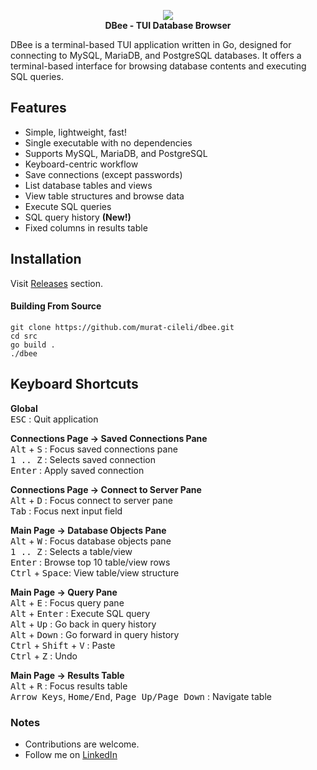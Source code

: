 <p align="center">
  <img src="https://github.com/murat-cileli/dbee/assets/6532000/8f7a7d54-0904-4296-a6bb-6836ee86a095" />
  <br>
  <strong>DBee - TUI Database Browser</strong>
</p>

DBee is a terminal-based TUI application written in Go, designed for connecting to MySQL, MariaDB, and PostgreSQL databases. It offers a terminal-based interface for browsing database contents and executing SQL queries.

## Features
- Simple, lightweight, fast!
- Single executable with no dependencies
- Supports MySQL, MariaDB, and PostgreSQL
- Keyboard-centric workflow
- Save connections (except passwords)
- List database tables and views  
- View table structures and browse data  
- Execute SQL queries  
- SQL query history **(New!)**
- Fixed columns in results table  
  
[](https://github.com/murat-cileli/dbee/assets/6532000/d9d2cd86-e505-471d-91e4-d56cf8d34725)  

## Installation
Visit [Releases](https://github.com/murat-cileli/dbee/releases) section.

#### Building From Source
```console
git clone https://github.com/murat-cileli/dbee.git
cd src
go build .
./dbee
```

## Keyboard Shortcuts

**Global**  
<kbd>ESC</kbd> : Quit application

**Connections Page -> Saved Connections Pane**  
<kbd>Alt</kbd> + <kbd>S</kbd> : Focus saved connections pane  
<kbd>1 .. Z</kbd> : Selects saved connection  
<kbd>Enter</kbd> : Apply saved connection  

**Connections Page -> Connect to Server Pane**  
<kbd>Alt</kbd> + <kbd>D</kbd> : Focus connect to server pane  
<kbd>Tab</kbd> : Focus next input field  

**Main Page -> Database Objects Pane**  
<kbd>Alt</kbd> + <kbd>W</kbd> : Focus database objects pane  
<kbd>1 .. Z</kbd> : Selects a table/view  
<kbd>Enter</kbd> : Browse top 10 table/view rows  
<kbd>Ctrl</kbd> + <kbd>Space</kbd>: View table/view structure

**Main Page -> Query Pane**  
<kbd>Alt</kbd> + <kbd>E</kbd> : Focus query pane  
<kbd>Alt</kbd> + <kbd>Enter</kbd> : Execute SQL query  
<kbd>Alt</kbd> + <kbd>Up</kbd> : Go back in query history  
<kbd>Alt</kbd> + <kbd>Down</kbd> : Go forward in query history  
<kbd>Ctrl</kbd> + <kbd>Shift</kbd> + <kbd>V</kbd> : Paste  
<kbd>Ctrl</kbd> + <kbd>Z</kbd> : Undo  

**Main Page -> Results Table**  
<kbd>Alt</kbd> + <kbd>R</kbd> : Focus results table  
<kbd>Arrow Keys</kbd>, <kbd>Home/End</kbd>, <kbd>Page Up/Page Down</kbd> : Navigate table

### Notes
- Contributions are welcome.
- Follow me on [LinkedIn](https://www.linkedin.com/in/murat-cileli/)
